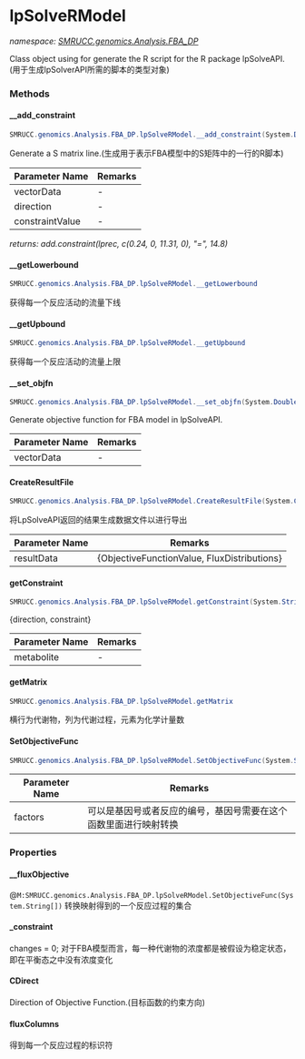 ﻿# lpSolveRModel
_namespace: [SMRUCC.genomics.Analysis.FBA_DP](./index.md)_

Class object using for generate the R script for the R package lpSolveAPI.(用于生成lpSolverAPI所需的脚本的类型对象)



### Methods

#### __add_constraint
```csharp
SMRUCC.genomics.Analysis.FBA_DP.lpSolveRModel.__add_constraint(System.Double[],System.String,System.Double)
```
Generate a S matrix line.(生成用于表示FBA模型中的S矩阵中的一行的R脚本)

|Parameter Name|Remarks|
|--------------|-------|
|vectorData|-|
|direction|-|
|constraintValue|-|


_returns: add.constraint(lprec, c(0.24, 0, 11.31, 0), "=", 14.8)_

#### __getLowerbound
```csharp
SMRUCC.genomics.Analysis.FBA_DP.lpSolveRModel.__getLowerbound
```
获得每一个反应活动的流量下线

#### __getUpbound
```csharp
SMRUCC.genomics.Analysis.FBA_DP.lpSolveRModel.__getUpbound
```
获得每一个反应活动的流量上限

#### __set_objfn
```csharp
SMRUCC.genomics.Analysis.FBA_DP.lpSolveRModel.__set_objfn(System.Double[],System.String)
```
Generate objective function for FBA model in lpSolveAPI.

|Parameter Name|Remarks|
|--------------|-------|
|vectorData|-|


#### CreateResultFile
```csharp
SMRUCC.genomics.Analysis.FBA_DP.lpSolveRModel.CreateResultFile(System.Collections.Generic.KeyValuePair{System.String,System.String[]})
```
将LpSolveAPI返回的结果生成数据文件以进行导出

|Parameter Name|Remarks|
|--------------|-------|
|resultData|{ObjectiveFunctionValue, FluxDistributions}|


#### getConstraint
```csharp
SMRUCC.genomics.Analysis.FBA_DP.lpSolveRModel.getConstraint(System.String)
```
{direction, constraint}

|Parameter Name|Remarks|
|--------------|-------|
|metabolite|-|


#### getMatrix
```csharp
SMRUCC.genomics.Analysis.FBA_DP.lpSolveRModel.getMatrix
```
横行为代谢物，列为代谢过程，元素为化学计量数

#### SetObjectiveFunc
```csharp
SMRUCC.genomics.Analysis.FBA_DP.lpSolveRModel.SetObjectiveFunc(System.String[])
```


|Parameter Name|Remarks|
|--------------|-------|
|factors|可以是基因号或者反应的编号，基因号需要在这个函数里面进行映射转换|



### Properties

#### __fluxObjective
@``M:SMRUCC.genomics.Analysis.FBA_DP.lpSolveRModel.SetObjectiveFunc(System.String[])`` 转换映射得到的一个反应过程的集合
#### _constraint
changes = 0; 
 对于FBA模型而言，每一种代谢物的浓度都是被假设为稳定状态，即在平衡态之中没有浓度变化
#### CDirect
Direction of Objective Function.(目标函数的约束方向)
#### fluxColumns
得到每一个反应过程的标识符
